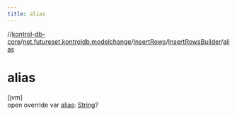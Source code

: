 ```yaml
---
title: alias
---
```

//[kontrol-db-core](../../../../index.html)/[net.futureset.kontroldb.modelchange](../../index.html)/[InsertRows](../index.html)/[InsertRowsBuilder](index.html)/[alias](alias.html)



# alias



[jvm]\
open override var [alias](alias.html): [String](https://kotlinlang.org/api/latest/jvm/stdlib/kotlin/-string/index.html)?




